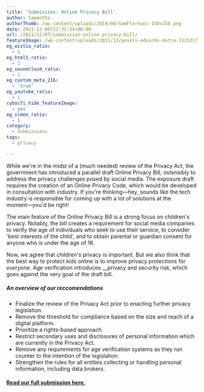 ```yaml
---
title: 'Submission: Online Privacy Bill'
author: Samantha
authorThumb: /wp-content/uploads/2019/08/SamFloreani-150x150.png
date: 2021-12-06T22:31:34+00:00
url: /2021/12/07/submission-online-privacy-bill/
featureImage: /wp-content/uploads/2021/12/pexels-eduardo-dutra-2115217.jpg
eg_wistia_ratio:
  - 1
eg_html5_ratio:
  - 1
eg_soundcloud_ratio:
  - 1
eg_custom_meta_216:
  - 'true'
eg_youtube_ratio:
  - 1
cybocfi_hide_featureImage:
  - yes
eg_vimeo_ratio:
  - 1
category:
  - Submissions
tags:
  - privacy

---
```

While we're in the midst of a (much needed) review of the Privacy Act, the government has introduced a parallel draft Online Privacy Bill, ostensibly to address the privacy challenges posed by social media. The exposure draft requires the creation of an Online Privacy Code, which would be developed in consultation with industry. If you're thinking―hey, sounds like the tech industry is responsible for coming up with a lot of solutions at the moment―you'd be right!

The main feature of the Online Privacy Bill is a strong focus on children's privacy. Notably, the bill creates a requirement for social media companies to verify the age of individuals who seek to use their service, to consider 'best interests of the child', and to obtain parental or guardian consent for anyone who is under the age of 16.

Now, we agree that children's privacy is important. But we also think that the best way to protect kids online is to improve privacy protections for _everyone._ Age verification introduces __privacy and security risk, which goes against the very goal of the draft bill.

##### An overview of our reccomendations

  * Finalize the review of the Privacy Act prior to enacting further privacy legislation.
  * Remove the threshold for compliance based on the size and reach of a digital platform.
  * Prioritize a rights-based approach.
  * Restrict secondary uses and disclosures of personal information which are currently in the Privacy Act.
  * Remove any requirements for age verification systems as they run counter to the intention of the legislation.
  * Strengthen the rules for all entities collecting or handling personal information, including data brokers.

#### **<span style="text-decoration: underline;"><a href="/wp-content/uploads/2021/12/Submission_-Privacy-Legislation-Amendment-OP-December-2021.pdf">Read our full submission here.</a></span>**
